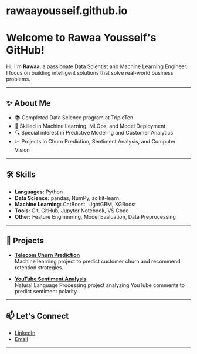 # rawaayousseif.github.io
# Welcome to Rawaa Yousseif's GitHub!

Hi, I'm **Rawaa**, a passionate Data Scientist and Machine Learning Engineer.  
I focus on building intelligent solutions that solve real-world business problems.

---

## ✨ About Me

- 📚 Completed Data Science program at TripleTen
- 🤖 Skilled in Machine Learning, MLOps, and Model Deployment
- 🔍 Special interest in Predictive Modeling and Customer Analytics
- 📈 Projects in Churn Prediction, Sentiment Analysis, and Computer Vision

---

## 🛠 Skills

- **Languages:** Python
- **Data Science:** pandas, NumPy, scikit-learn
- **Machine Learning:** CatBoost, LightGBM, XGBoost
- **Tools:** Git, GitHub, Jupyter Notebook, VS Code
- **Other:** Feature Engineering, Model Evaluation, Data Preprocessing

---

## 🚀 Projects

- **[Telecom Churn Prediction](https://github.com/rawaayousseif/FINAL-PROJECT)**  
  Machine learning project to predict customer churn and recommend retention strategies.
  
- **[YouTube Sentiment Analysis](https://github.com/rawaayousseif/Youtube-Sentiment-Analysis)**  
  Natural Language Processing project analyzing YouTube comments to predict sentiment polarity.

---

## 📫 Let's Connect

- [LinkedIn]([www.linkedin.com/in/rawaa-yousseif-354760b7](https://www.linkedin.com/in/rawaa-yousseif-354760b7/))  
- [Email](mailto:rawaamagdynew@yahoo.com)

---

